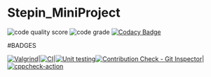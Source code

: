 # Stepin_MiniProject
![code quality score](https://www.code-inspector.com/project/27734/score/svg)
![code grade](https://www.code-inspector.com/project/27734/status/svg)
[![Codacy Badge](https://app.codacy.com/project/badge/Grade/8f1fc4f9d43b4768871f9ee0ff75db3b)](https://www.codacy.com/gh/Dinesh110399/Stepin_MiniProject/dashboard?utm_source=github.com&amp;utm_medium=referral&amp;utm_content=Dinesh110399/Stepin_MiniProject&amp;utm_campaign=Badge_Grade)


#BADGES


[![Valgrind](https://github.com/Dinesh110399/Stepin_Power_Systems/actions/workflows/valgrind.yml/badge.svg)](https://github.com/Dinesh110399/Stepin_Power_Systems/actions/workflows/valgrind.yml)|[![CI](https://github.com/Dinesh110399/Stepin_Power_Systems/actions/workflows/build.yml/badge.svg)](https://github.com/Dinesh110399/Stepin_Power_Systems/actions/workflows/build.yml)|[![Unit testing](https://github.com/Dinesh110399/Stepin_Power_Systems/actions/workflows/unit_testing.yml/badge.svg)](https://github.com/Dinesh110399/Stepin_Power_Systems/actions/workflows/unit_testing.yml)[![Contribution Check - Git Inspector](https://github.com/Dinesh110399/Stepin_Power_Systems/actions/workflows/git_inspector.yml/badge.svg)](https://github.com/Dinesh110399/Stepin_Power_Systems/actions/workflows/git_inspector.yml)|[![cppcheck-action](https://github.com/Dinesh110399/Stepin_Power_Systems/actions/workflows/cppcheck.yml/badge.svg)](https://github.com/Dinesh110399/Stepin_Power_Systems/actions/workflows/cppcheck.yml)
